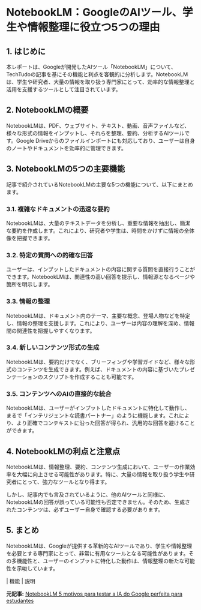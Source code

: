 # NotebookLM：GoogleのAIツール、学生や情報整理に役立つ5つの理由

## 1. はじめに

本レポートは、Googleが開発したAIツール「NotebookLM」について、TechTudoの記事を基にその機能と利点を客観的に分析します。NotebookLMは、学生や研究者、大量の情報を取り扱う専門家にとって、効率的な情報整理と活用を支援するツールとして注目されています。

## 2. NotebookLMの概要

NotebookLMは、PDF、ウェブサイト、テキスト、動画、音声ファイルなど、様々な形式の情報をインプットし、それらを整理、要約、分析するAIツールです。Google Driveからのファイルインポートにも対応しており、ユーザーは自身のノートやドキュメントを効率的に管理できます。

## 3. NotebookLMの5つの主要機能

記事で紹介されているNotebookLMの主要な5つの機能について、以下にまとめます。

### 3.1. 複雑なドキュメントの迅速な要約

NotebookLMは、大量のテキストデータを分析し、重要な情報を抽出し、簡潔な要約を作成します。これにより、研究者や学生は、時間をかけずに情報の全体像を把握できます。

### 3.2. 特定の質問への的確な回答

ユーザーは、インプットしたドキュメントの内容に関する質問を直接行うことができます。NotebookLMは、関連性の高い回答を提示し、情報源となるページや箇所を明示します。

### 3.3. 情報の整理

NotebookLMは、ドキュメント内のテーマ、主要な概念、登場人物などを特定し、情報の整理を支援します。これにより、ユーザーは内容の理解を深め、情報間の関連性を把握しやすくなります。

### 3.4. 新しいコンテンツ形式の生成

NotebookLMは、要約だけでなく、ブリーフィングや学習ガイドなど、様々な形式のコンテンツを生成できます。例えば、ドキュメントの内容に基づいたプレゼンテーションのスクリプトを作成することも可能です。

### 3.5. コンテンツへのAIの直接的な統合

NotebookLMは、ユーザーがインプットしたドキュメントに特化して動作し、まるで「インテリジェントな読書パートナー」のように機能します。これにより、より正確でコンテキストに沿った回答が得られ、汎用的な回答を避けることができます。

## 4. NotebookLMの利点と注意点

NotebookLMは、情報整理、要約、コンテンツ生成において、ユーザーの作業効率を大幅に向上させる可能性があります。特に、大量の情報を取り扱う学生や研究者にとって、強力なツールとなり得ます。

しかし、記事内でも言及されているように、他のAIツールと同様に、NotebookLMの回答が誤っている可能性も否定できません。そのため、生成されたコンテンツは、必ずユーザー自身で確認する必要があります。

## 5. まとめ

NotebookLMは、Googleが提供する革新的なAIツールであり、学生や情報整理を必要とする専門家にとって、非常に有用なツールとなる可能性があります。その多機能性と、ユーザーのインプットに特化した動作は、情報整理の新たな可能性を示唆しています。

| 機能 | 説明 

**元記事:** [NotebookLM 5 motivos para testar a IA do Google perfeita para estudantes](https://www.techtudo.com.br/listas/2025/04/notebooklm-5-motivos-para-testar-a-ia-do-google-perfeita-para-estudantes-edsoftwares.ghtml)